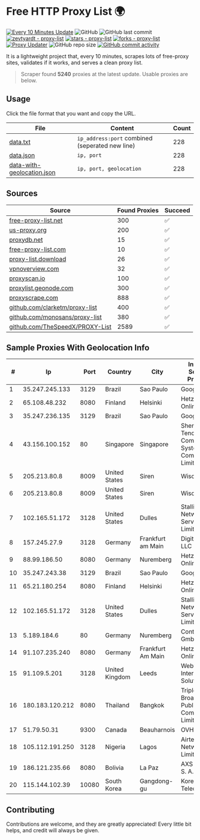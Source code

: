 
# Free HTTP Proxy List 🌍

[![Every 10 Minutes Update](https://github.com/mertguvencli/http-proxy-list/actions/workflows/main.yml/badge.svg?branch=main)](https://github.com/mertguvencli/http-proxy-list/actions/workflows/main.yml)
![GitHub](https://img.shields.io/github/license/mertguvencli/http-proxy-list)
![GitHub last commit](https://img.shields.io/github/last-commit/mertguvencli/http-proxy-list)
[![zevtyardt - proxy-list](https://img.shields.io/static/v1?label=zevtyardt&message=proxy-list&color=blue&logo=github)](https://github.com/zevtyardt/proxy-list "Go to GitHub repo")
[![stars - proxy-list](https://img.shields.io/github/stars/zevtyardt/proxy-list?style=social)](https://github.com/zevtyardt/proxy-list)
[![forks - proxy-list](https://img.shields.io/github/forks/zevtyardt/proxy-list?style=social)](https://github.com/zevtyardt/proxy-list)
[![Proxy Updater](https://github.com/zevtyardt/proxy-list/workflows/Proxy%20Updater/badge.svg)](https://github.com/zevtyardt/proxy-list/actions?query=workflow:"Proxy+Updater")
![GitHub repo size](https://img.shields.io/github/repo-size/zevtyardt/proxy-list)
[![GitHub commit activity](https://img.shields.io/github/commit-activity/m/zevtyardt/proxy-list?logo=commits)](https://github.com/zevtyardt/proxy-list/commits/main)

It is a lightweight project that, every 10 minutes, scrapes lots of free-proxy sites, validates if it works, and serves a clean proxy list.

> Scraper found **5240** proxies at the latest update. Usable proxies are below.

## Usage

Click the file format that you want and copy the URL.

|File|Content|Count|
|----|-------|-----|
|[data.txt](https://raw.githubusercontent.com/mertguvencli/http-proxy-list/main/proxy-list/data.txt)|`ip_address:port` combined (seperated new line)|228|
|[data.json](https://raw.githubusercontent.com/mertguvencli/http-proxy-list/main/proxy-list/data.json)|`ip, port`|228|
|[data-with-geolocation.json](https://raw.githubusercontent.com/mertguvencli/http-proxy-list/main/proxy-list/data-with-geolocation.json)|`ip, port, geolocation`|228|

## Sources

|Source|Found Proxies|Succeed|
|------|-------------|-------|
|[free-proxy-list.net](https://free-proxy-list.net)|300|✅|
|[us-proxy.org](https://www.us-proxy.org)|200|✅|
|[proxydb.net](http://proxydb.net)|15|✅|
|[free-proxy-list.com](https://free-proxy-list.com/?page=&port=&type%5B%5D=http&type%5B%5D=https&up_time=0&search=Search)|10|✅|
|[proxy-list.download](https://www.proxy-list.download/HTTP)|26|✅|
|[vpnoverview.com](https://vpnoverview.com/privacy/anonymous-browsing/free-proxy-servers)|32|✅|
|[proxyscan.io](https://www.proxyscan.io)|100|✅|
|[proxylist.geonode.com](https://proxylist.geonode.com/api/proxy-list?limit=300&page=1&sort_by=lastChecked&sort_type=desc&protocols=http,https)|300|✅|
|[proxyscrape.com](https://api.proxyscrape.com/v2/?request=displayproxies&protocol=http&timeout=10000&country=all&ssl=all&anonymity=all)|888|✅|
|[github.com/clarketm/proxy-list](https://raw.githubusercontent.com/clarketm/proxy-list/master/proxy-list-raw.txt)|400|✅|
|[github.com/monosans/proxy-list](https://raw.githubusercontent.com/monosans/proxy-list/main/proxies/http.txt)|380|✅|
|[github.com/TheSpeedX/PROXY-List](https://raw.githubusercontent.com/TheSpeedX/PROXY-List/master/http.txt)|2589|✅|


## Sample Proxies With Geolocation Info

|#|Ip|Port|Country|City|Internet Service Provider|
|-|--|----|-------|----|-------------------------|
|1|35.247.245.133|3129|Brazil|Sao Paulo|Google LLC|
|2|65.108.48.232|8080|Finland|Helsinki|Hetzner Online GmbH|
|3|35.247.236.135|3129|Brazil|Sao Paulo|Google LLC|
|4|43.156.100.152|80|Singapore|Singapore|Shenzhen Tencent Computer Systems Company Limited|
|5|205.213.80.8|8009|United States|Siren|WiscNet|
|6|205.213.80.8|8009|United States|Siren|WiscNet|
|7|102.165.51.172|3128|United States|Dulles|Stallion Network Services Limited|
|8|157.245.27.9|3128|Germany|Frankfurt am Main|DigitalOcean, LLC|
|9|88.99.186.50|8080|Germany|Nuremberg|Hetzner Online GmbH|
|10|35.247.243.38|3129|Brazil|Sao Paulo|Google LLC|
|11|65.21.180.254|8080|Finland|Helsinki|Hetzner Online GmbH|
|12|102.165.51.172|3128|United States|Dulles|Stallion Network Services Limited|
|13|5.189.184.6|80|Germany|Nuremberg|Contabo GmbH|
|14|91.107.235.240|8080|Germany|Frankfurt Am Main|Hetzner Online AG|
|15|91.109.5.201|3128|United Kingdom|Leeds|Webfusion Internet Solutions|
|16|180.183.120.212|8080|Thailand|Bangkok|Triple T Broadband Public Company Limited|
|17|51.79.50.31|9300|Canada|Beauharnois|OVH SAS|
|18|105.112.191.250|3128|Nigeria|Lagos|Airtel Networks Limited|
|19|186.121.235.66|8080|Bolivia|La Paz|AXS Bolivia S. A.|
|20|115.144.102.39|10080|South Korea|Gangdong-gu|Korea Telecom|



## Contributing

Contributions are welcome, and they are greatly appreciated! Every
little bit helps, and credit will always be given.

